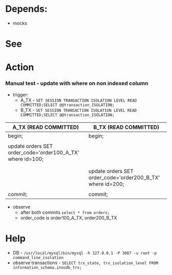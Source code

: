 # Depends:

- mocks

# See

# Action

### Manual test - update with where on non indexed column

- trigger:
    - A_TX - `SET SESSION TRANSACTION ISOLATION LEVEL READ COMMITTED;SELECT @@transaction_ISOLATION;`
    - B_TX - `SET SESSION TRANSACTION ISOLATION LEVEL READ COMMITTED;SELECT @@transaction_ISOLATION;`

| A_TX (READ COMMITTED)                                       | B_TX (READ COMMITTED)                                      |
|-------------------------------------------------------------|------------------------------------------------------------|
| begin;                                                      | begin;                                                     |                                            
|                                                             |                                                            |
| update orders SET order_code='order100_A_TX' where id=100;  |                                                            |
|                                                             |                                                            |
|                                                             |                                                            | 
|                                                             | update orders SET order_code='order200_B_TX' where id=200; | 
|                                                             |                                                            |
| commit;                                                     | commit;                                                    |

- observe
  - after both commits `select * from orders;`
   - order_code is order100_A_TX, order200_B_TX 


# Help

- DB - `/usr/local/mysql/bin/mysql -h 127.0.0.1 -P 3007 -u root -p command_line_isolation`
- observe transactions - `SELECT trx_state, trx_isolation_level FROM information_schema.innodb_trx;`
